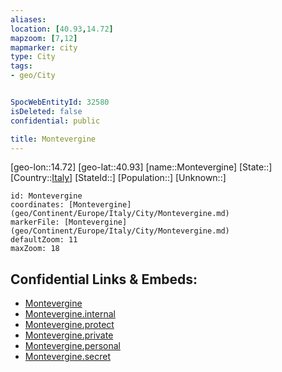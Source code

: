 ```yaml
---
aliases: 
location: [40.93,14.72]
mapzoom: [7,12] 
mapmarker: city 
type: City
tags:
- geo/City


SpocWebEntityId: 32580
isDeleted: false
confidential: public

title: Montevergine
---
```

[geo-lon::14.72]
[geo-lat::40.93]
[name::Montevergine]
[State::]
[Country::[Italy](geo/Continent/Europe/Italy.md)]
[StateId::]
[Population::]
[Unknown::]


```leaflet
id: Montevergine
coordinates: [Montevergine](geo/Continent/Europe/Italy/City/Montevergine.md)
markerFile: [Montevergine](geo/Continent/Europe/Italy/City/Montevergine.md)
defaultZoom: 11 
maxZoom: 18
```


## Confidential Links & Embeds: 
- [Montevergine](../../../../../../_public/geo/Continent/Europe/Italy/City/Montevergine.md) 
- [Montevergine.internal](../../../../../../_internal/geo/Continent/Europe/Italy/City/Montevergine.internal.md) 
- [Montevergine.protect](../../../../../../_protect/geo/Continent/Europe/Italy/City/Montevergine.protect.md) 
- [Montevergine.private](../../../../../../_private/geo/Continent/Europe/Italy/City/Montevergine.private.md) 
- [Montevergine.personal](../../../../../../_personal/geo/Continent/Europe/Italy/City/Montevergine.personal.md) 
- [Montevergine.secret](../../../../../../_secret/geo/Continent/Europe/Italy/City/Montevergine.secret.md) 

